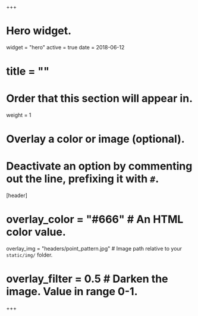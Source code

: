 +++
# Hero widget.
widget = "hero"
active = true
date = 2018-06-12

# title = ""

# Order that this section will appear in.
weight = 1

# Overlay a color or image (optional).
#   Deactivate an option by commenting out the line, prefixing it with `#`.
[header]
  # overlay_color = "#666"  # An HTML color value.
  overlay_img = "headers/point_pattern.jpg"  # Image path relative to your `static/img/` folder.
  # overlay_filter = 0.5  # Darken the image. Value in range 0-1.

+++
